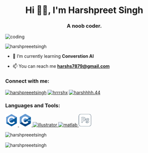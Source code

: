 <h1 align="center">Hi 👋🏻, I'm Harshpreet Singh</h1>
<h3 align="center">A noob coder.</h3>

<img allign="center" alt="coding" width="400" src="https://media0.giphy.com/media/qgQUggAC3Pfv687qPC/giphy.gif">

<p align="left"> <img src="https://komarev.com/ghpvc/?username=harshpreeetsingh&label=Profile%20views&color=0e75b6&style=flat" alt="harshpreeetsingh" /> </p>

- 🌱 I’m currently learning **Converstion AI** 

- 📫 You can reach me **harshs7879@gmail.com**

<h3 align="left">Connect with me:</h3>
<p align="left">
<a href="https://linkedin.com/in/harshpreeetsingh" target="blank"><img align="center" src="https://raw.githubusercontent.com/rahuldkjain/github-profile-readme-generator/master/src/images/icons/Social/linked-in-alt.svg" alt="harshpreeetsingh" height="30" width="40" /></a>
<a href="https://twitter.com/harshpreetsxngh" target="blank"><img align="center" src="https://raw.githubusercontent.com/rahuldkjain/github-profile-readme-generator/master/src/images/icons/Social/twitter.svg" alt="hrrrshx" height="30" width="40" /></a>
<a href="https://instagram.com/harshhhh.44" target="blank"><img align="center" src="https://raw.githubusercontent.com/rahuldkjain/github-profile-readme-generator/master/src/images/icons/Social/instagram.svg" alt="harshhhh.44" height="30" width="40" /></a>
</p>

<h3 align="left">Languages and Tools:</h3>
<p align="left"> <a href="https://www.cprogramming.com/" target="_blank" rel="noreferrer"> <img src="https://raw.githubusercontent.com/devicons/devicon/master/icons/c/c-original.svg" alt="c" width="40" height="40"/> </a> <a href="https://www.w3schools.com/cpp/" target="_blank" rel="noreferrer"> <img src="https://raw.githubusercontent.com/devicons/devicon/master/icons/cplusplus/cplusplus-original.svg" alt="cplusplus" width="40" height="40"/> </a> <a href="https://www.adobe.com/in/products/illustrator.html" target="_blank" rel="noreferrer"> <img src="https://www.vectorlogo.zone/logos/adobe_illustrator/adobe_illustrator-icon.svg" alt="illustrator" width="40" height="40"/> </a> <a href="https://www.mathworks.com/" target="_blank" rel="noreferrer"> <img src="https://upload.wikimedia.org/wikipedia/commons/2/21/Matlab_Logo.png" alt="matlab" width="40" height="40"/> </a> <a href="https://www.photoshop.com/en" target="_blank" rel="noreferrer"> <img src="https://raw.githubusercontent.com/devicons/devicon/master/icons/photoshop/photoshop-line.svg" alt="photoshop" width="40" height="40"/> </a> </p>

<p><img align="center" src="https://github-readme-stats.vercel.app/api/top-langs?username=harshpreeetsingh&show_icons=true&locale=en&layout=compact" alt="harshpreeetsingh" /></p>

<p><img align="center" src="https://github-readme-streak-stats.herokuapp.com/?user=harshpreeetsingh&" alt="harshpreeetsingh" /></p>
